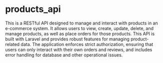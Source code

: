# products_api
 This is a RESTful API designed to manage and interact with products in an e-commerce system. It allows users to view, create, update, delete, and manage products, as well as place orders for those products. This API is built with Laravel and provides robust features for managing product-related data. The application enforces strict authorization, ensuring that users can only interact with their own orders and reviews, and includes error handling for database and other operational issues.
